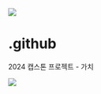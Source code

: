 <img src="https://capsule-render.vercel.app/api?type=egg&color=#48a8ff&section=header" />

# .github
2024 캡스톤 프로젝트 - 가치

<img src="https://capsule-render.vercel.app/api?type=waving&color=#48a8ff&section=footer" />
